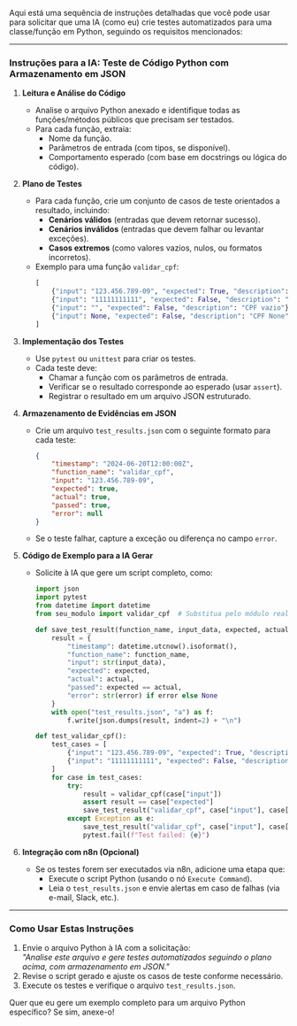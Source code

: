 Aqui está uma sequência de instruções detalhadas que você pode usar para solicitar que uma IA (como eu) crie testes automatizados para uma classe/função em Python, seguindo os requisitos mencionados:

---

### **Instruções para a IA: Teste de Código Python com Armazenamento em JSON**

1. **Leitura e Análise do Código**  
   - Analise o arquivo Python anexado e identifique todas as funções/métodos públicos que precisam ser testados.  
   - Para cada função, extraia:  
     - Nome da função.  
     - Parâmetros de entrada (com tipos, se disponível).  
     - Comportamento esperado (com base em docstrings ou lógica do código).  

2. **Plano de Testes**  
   - Para cada função, crie um conjunto de casos de teste orientados a resultado, incluindo:  
     - **Cenários válidos** (entradas que devem retornar sucesso).  
     - **Cenários inválidos** (entradas que devem falhar ou levantar exceções).  
     - **Casos extremos** (como valores vazios, nulos, ou formatos incorretos).  
   - Exemplo para uma função `validar_cpf`:  
     ```python
     [
         {"input": "123.456.789-09", "expected": True, "description": "CPF válido com máscara"},
         {"input": "11111111111", "expected": False, "description": "CPF inválido (dígitos repetidos)"},
         {"input": "", "expected": False, "description": "CPF vazio"},
         {"input": None, "expected": False, "description": "CPF None"}
     ]
     ```

3. **Implementação dos Testes**  
   - Use `pytest` ou `unittest` para criar os testes.  
   - Cada teste deve:  
     - Chamar a função com os parâmetros de entrada.  
     - Verificar se o resultado corresponde ao esperado (usar `assert`).  
     - Registrar o resultado em um arquivo JSON estruturado.  

4. **Armazenamento de Evidências em JSON**  
   - Crie um arquivo `test_results.json` com o seguinte formato para cada teste:  
     ```json
     {
         "timestamp": "2024-06-20T12:00:00Z",
         "function_name": "validar_cpf",
         "input": "123.456.789-09",
         "expected": true,
         "actual": true,
         "passed": true,
         "error": null
     }
     ```  
   - Se o teste falhar, capture a exceção ou diferença no campo `error`.

5. **Código de Exemplo para a IA Gerar**  
   - Solicite à IA que gere um script completo, como:  
     ```python
     import json
     import pytest
     from datetime import datetime
     from seu_modulo import validar_cpf  # Substitua pelo módulo real

     def save_test_result(function_name, input_data, expected, actual, error=None):
         result = {
             "timestamp": datetime.utcnow().isoformat(),
             "function_name": function_name,
             "input": str(input_data),
             "expected": expected,
             "actual": actual,
             "passed": expected == actual,
             "error": str(error) if error else None
         }
         with open("test_results.json", "a") as f:
             f.write(json.dumps(result, indent=2) + "\n")

     def test_validar_cpf():
         test_cases = [
             {"input": "123.456.789-09", "expected": True, "description": "CPF válido"},
             {"input": "11111111111", "expected": False, "description": "CPF inválido"}
         ]
         for case in test_cases:
             try:
                 result = validar_cpf(case["input"])
                 assert result == case["expected"]
                 save_test_result("validar_cpf", case["input"], case["expected"], result)
             except Exception as e:
                 save_test_result("validar_cpf", case["input"], case["expected"], None, error=e)
                 pytest.fail(f"Test failed: {e}")
     ```

6. **Integração com n8n (Opcional)**  
   - Se os testes forem ser executados via n8n, adicione uma etapa que:  
     - Execute o script Python (usando o nó `Execute Command`).  
     - Leia o `test_results.json` e envie alertas em caso de falhas (via e-mail, Slack, etc.).  

---

### **Como Usar Estas Instruções**  
1. Envie o arquivo Python à IA com a solicitação:  
   *"Analise este arquivo e gere testes automatizados seguindo o plano acima, com armazenamento em JSON."*  
2. Revise o script gerado e ajuste os casos de teste conforme necessário.  
3. Execute os testes e verifique o arquivo `test_results.json`.

Quer que eu gere um exemplo completo para um arquivo Python específico? Se sim, anexe-o!